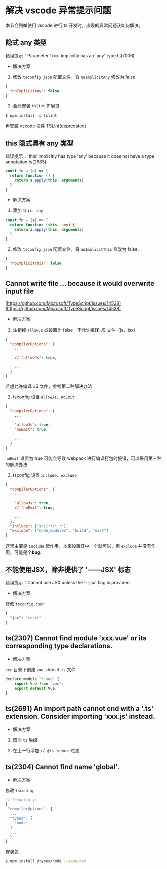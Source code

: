 # 解决 vscode 异常提示问题

本节会列举使用 vscode 进行 ts 开发时，出现的异常问题该如何解决。

## 隐式 any 类型

错误提示：Parameter 'xxx' implicitly has an 'any' type.ts(7006)

* 解决方案

1. 修改 `tsconfig.json` 配置文件，将 `noImplicitAny` 修改为 false.

```json
{
  "noImplicitAny": false
}
```

2. 全局安装 `tslint` 扩展包

```bash
$ npm install -g tslint
```

再安装 vscode 插件 [TSLint(deprecated)](https://marketplace.visualstudio.com/items?itemName=eg2.tslint)

## this 隐式具有 any 类型

错误提示：'this' implicitly has type 'any' because it does not have a type annotation.ts(2683)

```ts
const fn = (a) => {
  return function () {
    return a.apply(this, arguments)
  }
}
```

* 解决方案

1. 添加 `this: any`

```ts
const fn = (a) => {
  return function (this: any) {
    return a.apply(this, arguments)
  }
}
```

2. 修改 `tsconfig.json` 配置文件，将 `noImplicitThis` 修改为 false.

```json
{
  "noImplicitThis": false
}
```

## Cannot write file ... because it would overwrite input file

[https://github.com/Microsoft/TypeScript/issues/14538](https://github.com/Microsoft/TypeScript/issues/14538)

* 解决方案

1. 注销掉 `allowJs` 或设置为 false，不允许编译 JS 文件（js、jsx）

```json
{
  "compilerOptions": {
    ...

    // "allowJs": true,

    ...
  }
}
```

若想允许编译 JS 文件，参考第二种解决办法

2. tsconfig 设置 `allowJs`、`noEmit`

```json
{
  "compilerOptions": {
    ...

    "allowJs": true,
    "noEmit": true,

    ...
  }
}
```

`noEmit` 设置为 true 可能会导致 webpack 进行编译打包时报错，可以采用第三种的解决办法.

3. tsconfig 设置 `include`、`exclude`

```json
{
  "compilerOptions": {
    ...

    "allowJs": true,
    // "noEmit": true,

    ...
  },
  "include": ["src/**/*.*"],
  "exclude": ["node_modules", "build", "dist"]
}
```

这里主要是 `include` 起作用，本来设置其中一个就可以，但 `exclude` 并没有作用，可能是个**bug**.
  
## 不能使用JSX，除非提供了 '——JSX' 标志 

错误提示：Cannot use JSX unless the '--jsx' flag is provided.

* 解决方案

修改 `tsconfig.json`

```json
{
  "jsx": "react"
}
```

## ts(2307) Cannot find module 'xxx.vue' or its corresponding type declarations.

* 解决方案

`src` 目录下创建 `vue-shim.d.ts` 文件

```js
declare module "*.vue" {
    import Vue from "vue";
    export default Vue;
}
```

## ts(2691) An import path cannot end with a '.ts' extension. Consider importing 'xxx.js' instead.

* 解决方案

1. 取消 `ts` 后缀

2. 在上一行添加 `// @ts-ignore` 过滤

## ts(2304) Cannot find name 'global'.

* 解决方案

修改 `tsconfig`

```js
// tsconfig.js
{
 "compilerOptions": {
  ...
  "types": [
    "node"
  ]
  ...
  }
}
```

安装包

```bash
$ npm install @types/node --save-dev
```